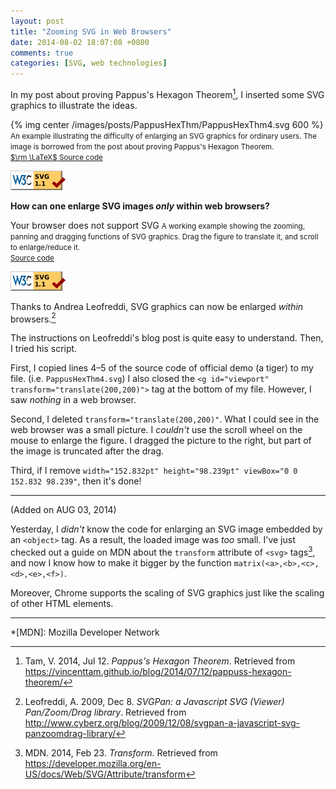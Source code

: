 ```yaml
---
layout: post
title: "Zooming SVG in Web Browsers"
date: 2014-08-02 18:07:08 +0800
comments: true
categories: [SVG, web technologies]
---
```


In my post about proving Pappus's Hexagon Theorem[^1], I inserted some
SVG graphics to illustrate the ideas.

{% img center /images/posts/PappusHexThm/PappusHexThm4.svg 600 %}  
<small>An example illustrating the difficulty of enlarging an SVG
graphics for ordinary users.  The image is borrowed from the post
about proving Pappus's Hexagon Theorem.  
[$\rm \LaTeX$ Source code](/downloads/code/pappus/PappusHexThm4.tex)</small>

<a
href="http://validator.w3.org/check?uri=https%3A%2F%2Fvincenttam.github.io%2Fimages%2Fposts%2FPappusHexThm%2FPappusHexThm4.svg;ss=1"><img
src="/images/valid-svg11.png" alt="Valid SVG 1.1" height="31"
width="88">
</a>

**How can one enlarge SVG images *only* within web browsers?**

<object type="image/svg+xml"
  data="/downloads/code/svgpan-1.2.2/PappusHexThm4.svg"
  width="800" height="600">
  Your browser does not support SVG
</object>
<small>A working example showing the zooming, panning and dragging
functions of SVG graphics.  Drag the figure to translate it, and
scroll to enlarge/reduce it.  
[Source code](/downloads/code/svgpan-1.2.2/PappusHexThm4.svg)</small>

<a
href="https://validator.w3.org/check?uri=https://vincenttam.github.io/downloads/code/svgpan-1.2.2/PappusHexThm4.svg;ss=1"><img
src="/images/valid-svg11.png" alt="Valid SVG 1.1" height="31"
width="88">
</a>

<!-- more -->

Thanks to Andrea Leofreddi, SVG graphics can now be enlarged *within*
browsers.[^2]

The instructions on Leofreddi's blog post is quite easy to understand.
Then, I tried his script.

First, I copied lines 4–5 of the source code of official demo (a
tiger) to my file.  (i.e. `PappusHexThm4.svg`)  I also closed the `<g
id="viewport" transform="translate(200,200)">` tag at the bottom of my
file.  However, I saw *nothing* in a web browser.

Second, I deleted `transform="translate(200,200)"`.  What I could see in
the web browser was a small picture.  I *couldn't* use the scroll
wheel on the mouse to enlarge the figure.  I dragged the picture to the
right, but part of the image is truncated after the drag.

Third, if I remove `width="152.832pt" height="98.239pt" viewBox="0 0
152.832 98.239"`, then it's done!

---
(Added on AUG 03, 2014)

Yesterday, I *didn't* know the code for enlarging an SVG image
embedded by an `<object>` tag.  As a result, the loaded image was
*too* small.  I've just checked out a guide on MDN about the
`transform` attribute of `<svg>` tags[^3], and now I know how to make
it bigger by the function `matrix(<a>,<b>,<c>,<d>,<e>,<f>)`.

Moreover, Chrome supports the scaling of SVG graphics just like the
scaling of other HTML elements.

---
[^1]: Tam, V. 2014, Jul 12. *Pappus's Hexagon Theorem*. Retrieved from <https://vincenttam.github.io/blog/2014/07/12/pappuss-hexagon-theorem/>
[^2]: Leofreddi, A. 2009, Dec 8. *SVGPan: a Javascript SVG (Viewer) Pan/Zoom/Drag library*. Retrieved from <http://www.cyberz.org/blog/2009/12/08/svgpan-a-javascript-svg-panzoomdrag-library/>
[^3]: MDN. 2014, Feb 23. *Transform*. Retrieved from <https://developer.mozilla.org/en-US/docs/Web/SVG/Attribute/transform>

*[MDN]: Mozilla Developer Network

